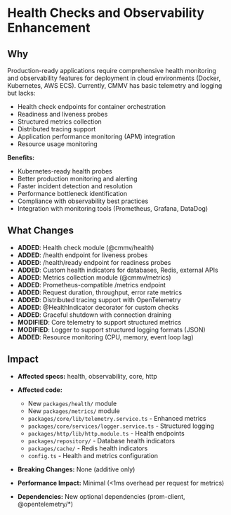# Health Checks and Observability Enhancement

## Why

Production-ready applications require comprehensive health monitoring and observability features for deployment in cloud environments (Docker, Kubernetes, AWS ECS). Currently, CMMV has basic telemetry and logging but lacks:

- Health check endpoints for container orchestration
- Readiness and liveness probes
- Structured metrics collection
- Distributed tracing support
- Application performance monitoring (APM) integration
- Resource usage monitoring

**Benefits:**
- Kubernetes-ready health probes
- Better production monitoring and alerting
- Faster incident detection and resolution
- Performance bottleneck identification
- Compliance with observability best practices
- Integration with monitoring tools (Prometheus, Grafana, DataDog)

## What Changes

- **ADDED**: Health check module (@cmmv/health)
- **ADDED**: /health endpoint for liveness probes
- **ADDED**: /health/ready endpoint for readiness probes
- **ADDED**: Custom health indicators for databases, Redis, external APIs
- **ADDED**: Metrics collection module (@cmmv/metrics)
- **ADDED**: Prometheus-compatible /metrics endpoint
- **ADDED**: Request duration, throughput, error rate metrics
- **ADDED**: Distributed tracing support with OpenTelemetry
- **ADDED**: @HealthIndicator decorator for custom checks
- **ADDED**: Graceful shutdown with connection draining
- **MODIFIED**: Core telemetry to support structured metrics
- **MODIFIED**: Logger to support structured logging formats (JSON)
- **ADDED**: Resource monitoring (CPU, memory, event loop lag)

## Impact

- **Affected specs:** health, observability, core, http
- **Affected code:**
  - New `packages/health/` module
  - New `packages/metrics/` module
  - `packages/core/lib/telemetry.service.ts` - Enhanced metrics
  - `packages/core/services/logger.service.ts` - Structured logging
  - `packages/http/lib/http.module.ts` - Health endpoints
  - `packages/repository/` - Database health indicators
  - `packages/cache/` - Redis health indicators
  - `config.ts` - Health and metrics configuration

- **Breaking Changes:** None (additive only)
- **Performance Impact:** Minimal (<1ms overhead per request for metrics)
- **Dependencies:** New optional dependencies (prom-client, @opentelemetry/*)

